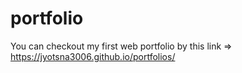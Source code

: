 ﻿# portfolio
You can checkout my first web portfolio by this link =>  https://jyotsna3006.github.io/portfolios/
